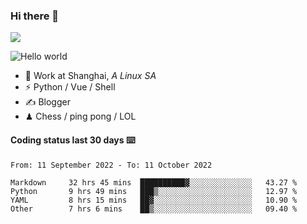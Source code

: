 ### Hi there 👋
![](https://komarev.com/ghpvc/?username=Xuhandsome)


<img src="https://github-readme-stats.vercel.app/api?username=XuHandsome&show_icons=true&theme=merko" alt="Hello world">

<br/>

- 🍻  Work at Shanghai, _A Linux SA_
- ⚡  Python / Vue / Shell
- ✍️  Blogger
- ♟  Chess / ping pong / LOL

#### Coding status last 30 days ⌨️

<!--START_SECTION:waka-->

```text
From: 11 September 2022 - To: 11 October 2022

Markdown     32 hrs 45 mins  ██████████▓░░░░░░░░░░░░░░   43.27 %
Python       9 hrs 49 mins   ███▒░░░░░░░░░░░░░░░░░░░░░   12.97 %
YAML         8 hrs 15 mins   ██▓░░░░░░░░░░░░░░░░░░░░░░   10.90 %
Other        7 hrs 6 mins    ██▒░░░░░░░░░░░░░░░░░░░░░░   09.40 %
```

<!--END_SECTION:waka-->
